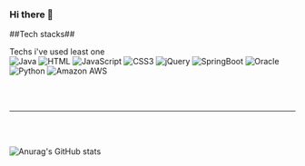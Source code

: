 ### Hi there 👋

##Tech stacks##

Techs i've used least one <br/>
<img alt="Java" src ="https://img.shields.io/badge/Java-007396.svg?&style=flat-square,&logo=Java&logoColor=white"/> 
<img alt="HTML" src ="https://img.shields.io/badge/HTML-E34F26.svg?&style=flat-square,&logo=HTML5&logoColor=white"/>
<img alt="JavaScript" src ="https://img.shields.io/badge/JavaScript-F7DF1E.svg?&style=flat-square,&logo=JavaScript&logoColor=white"/>
<img alt="CSS3" src ="https://img.shields.io/badge/CSS3-FF9933.svg?&style=flat-square,&logo=CSS3&logoColor=white"/>
<img alt="jQuery" src ="https://img.shields.io/badge/jQuery-DB3552.svg?&style=flat-square,&logo=jQuery&logoColor=white"/>
<img alt="SpringBoot" src ="https://img.shields.io/badge/SpringBoot-6DB33F.svg?&style=flat-square,&logo=SpringBoot&logoColor=white"/>
<img alt="Oracle" src ="https://img.shields.io/badge/Oracle-F80000.svg?&style=flat-square,&logo=Oracle&logoColor=white"/>
<img alt="Python" src ="https://img.shields.io/badge/Python-3776AB.svg?&style=flat-square,&logo=Python&logoColor=white"/>
<img alt="Amazon AWS" src ="https://img.shields.io/badge/Amazon AWS-232F3E.svg?&style=flat-square,&logo=Amazon AWS&logoColor=white"/> <br/>

<br/><br/><hr/><br/><br/>

![Anurag's GitHub stats](https://github-readme-stats.vercel.app/api?username=ttaehee&show_icons=true&theme=tokyonight)
